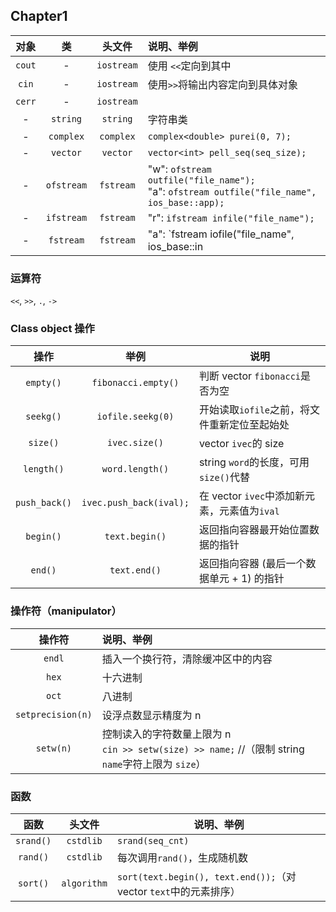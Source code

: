 ## Chapter1

|  对象  |     类     |   头文件   | 说明、举例                                                   |
| :----: | :--------: | :--------: | :----------------------------------------------------------- |
| `cout` |     -      | `iostream` | 使用 `<<`定向到其中                                          |
| `cin`  |     -      | `iostream` | 使用`>>`将输出内容定向到具体对象                             |
| `cerr` |     -      | `iostream` |                                                              |
|   -    |  `string`  |  `string`  | 字符串类                                                     |
|   -    | `complex`  | `complex`  | `complex<double> purei(0, 7);`                               |
|   -    |  `vector`  |  `vector`  | `vector<int> pell_seq(seq_size);`                            |
|   -    | `ofstream` | `fstream`  | "w": `ofstream outfile("file_name");`<br />"a": `ofstream outfile("file_name", ios_base::app);` |
|   -    | `ifstream` | `fstream`  | "r": `ifstream infile("file_name");`                         |
|   -    | `fstream`  | `fstream`  | "a": `fstream iofile("file_name", ios_base::in|ios_base::app);` |



### 运算符

`<<`, `>>`, `.`, `->`



### Class object 操作

|     操作      |          举例           | 说明                                         |
| :-----------: | :---------------------: | -------------------------------------------- |
|   `empty()`   |   `fibonacci.empty()`   | 判断 vector `fibonacci`是否为空              |
|   `seekg()`   |    `iofile.seekg(0)`    | 开始读取`iofile`之前，将文件重新定位至起始处 |
|   `size()`    |      `ivec.size()`      | vector `ivec`的 size                         |
|  `length()`   |     `word.length()`     | string `word`的长度，可用`size()`代替        |
| `push_back()` | `ivec.push_back(ival);` | 在 vector `ivec`中添加新元素，元素值为`ival` |
|   `begin()`   |     `text.begin()`      | 返回指向容器最开始位置数据的指针             |
|    `end()`    |      `text.end()`       | 返回指向容器 (最后一个数据单元 + 1) 的指针   |



### 操作符（manipulator）

|      操作符       | 说明、举例                                                   |
| :---------------: | :----------------------------------------------------------- |
|      `endl`       | 插入一个换行符，清除缓冲区中的内容                           |
|       `hex`       | 十六进制                                                     |
|       `oct`       | 八进制                                                       |
| `setprecision(n)` | 设浮点数显示精度为 n                                         |
|     `setw(n)`     | 控制读入的字符数量上限为 n<br />`cin >> setw(size) >> name;`   //（限制 string `name`字符上限为 `size`） |



### 函数

|   函数    |   头文件    | 说明、举例                                                   |
| :-------: | :---------: | ------------------------------------------------------------ |
| `srand()` |  `cstdlib`  | `srand(seq_cnt)`                                             |
| `rand()`  |  `cstdlib`  | 每次调用`rand()`，生成随机数                                 |
| `sort()`  | `algorithm` | `sort(text.begin(), text.end());`（对 vector `text`中的元素排序） |

